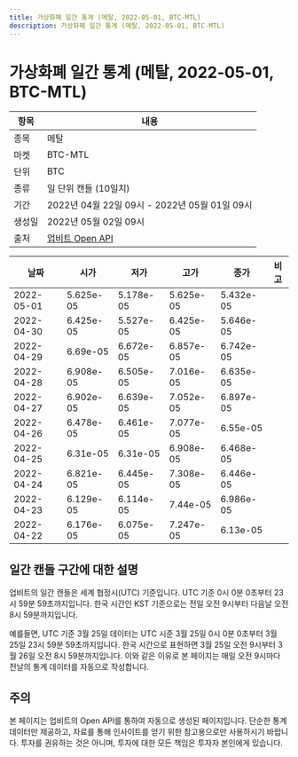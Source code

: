 ```yaml
---
title: 가상화폐 일간 통계 (메탈, 2022-05-01, BTC-MTL)
description: 가상화폐 일간 통계 (메탈, 2022-05-01, BTC-MTL)
---
```



가상화폐 일간 통계 (메탈, 2022-05-01, BTC-MTL)
===

|항목|내용|
|--|--|
|종목|메탈|
|마켓|BTC-MTL|
|단위|BTC|
|종류|일 단위 캔들 (10일치)|
|기간|2022년 04월 22일 09시 - 2022년 05월 01일 09시|
|생성일|2022년 05월 02일 09시|
|출처|[업비트 Open API](https://docs.upbit.com)|


|날짜|시가|저가|고가|종가|비고|
|--|--|--|--|--|--|
|2022-05-01|5.625e-05|5.178e-05|5.625e-05|5.432e-05|    |
|2022-04-30|6.425e-05|5.527e-05|6.425e-05|5.646e-05|    |
|2022-04-29|6.69e-05|6.672e-05|6.857e-05|6.742e-05|    |
|2022-04-28|6.908e-05|6.505e-05|7.016e-05|6.635e-05|    |
|2022-04-27|6.902e-05|6.639e-05|7.052e-05|6.897e-05|    |
|2022-04-26|6.478e-05|6.461e-05|7.077e-05|6.55e-05|    |
|2022-04-25|6.31e-05|6.31e-05|6.908e-05|6.468e-05|    |
|2022-04-24|6.821e-05|6.445e-05|7.308e-05|6.446e-05|    |
|2022-04-23|6.129e-05|6.114e-05|7.44e-05|6.986e-05|    |
|2022-04-22|6.176e-05|6.075e-05|7.247e-05|6.13e-05|    |


일간 캔들 구간에 대한 설명
---


업비트의 일간 캔들은 세계 협정시(UTC) 기준입니다. 
UTC 기준 0시 0분 0초부터 23시 59분 59초까지입니다. 
한국 시간인 KST 기준으로는 전일 오전 9시부터 다음날 오전 8시 59분까지입니다. 


예를들면, UTC 기준 3월 25일 데이터는 UTC 시준 3월 25일 0시 0분 0초부터 3월 25일 23시 59분 59초까지입니다. 
한국 시간으로 표현하면 3월 25일 오전 9시부터 3월 26일 오전 8시 59분까지입니다. 
이와 같은 이유로 본 페이지는 매일 오전 9시마다 전날의 통계 데이터를 자동으로 작성합니다. 


주의
---


본 페이지는 업비트의 Open API를 통하여 자동으로 생성된 페이지입니다. 
단순한 통계 데이터만 제공하고, 자료를 통해 인사이트를 얻기 위한 참고용으로만 사용하시기 바랍니다. 
투자를 권유하는 것은 아니며, 투자에 대한 모든 책임은 투자자 본인에게 있습니다. 
